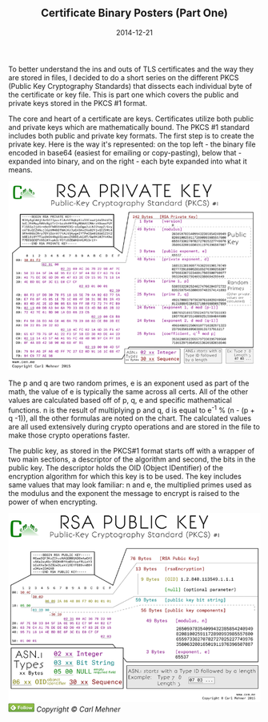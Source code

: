 <article markdown="1">

<header markdown="1">
 
# Certificate Binary Posters (Part One)

<time class="pubdate" datetime="2014-12-21">2014-12-21</time>

</header>

  <p>To better understand the ins and outs of TLS certificates and the way they are stored in files, I decided to do a short series on the different PKCS (Public Key Cryptography Standards) that dissects each individual byte of the certificate or key file. This is part one which covers the public and private keys stored in the PKCS #1 format.</p>
  <p>The core and heart of a certificate are keys. Certificates utilize both public and private keys which are mathematically bound. The PKCS #1 standard includes both public and private key formats. The first step is to create the private key. Here is the way it's represented: on the top left - the binary file encoded in base64 (easiest for emailing or copy-pasting), below that - expanded into binary, and on the right - each byte expanded into what it means.</p>
  <a href="art/cryptoposters/priPKCS1.png" target="_blank"><img src="art/cryptoposters/priPKCS1.png" alt="pkcs1 private key" /></a>
  <p>The p and q are two random primes, e is an exponent used as part of the math, the value of e is typically the same across all certs. All of the other values are calculated based off of p, q, e and specific mathematical functions. n is the result of multiplying p and q, d is equal to e<sup>-1</sup> &#37; (n - (p + q -1)), all the other formulas are noted on the chart. The calculated values are all used extensively during crypto operations and are stored in the file to make those crypto operations faster.</p>
  <p>The public key, as stored in the PKCS#1 format starts off with a wrapper of two main sections, a descriptor of the algorithm and second, the bits in the public key. The descriptor holds the OID (Object IDentifier) of the encryption algorithm for which this key is to be used. The key includes same values that may look familiar: n and e, the multiplied primes used as the modulus and the exponent the message to encrypt is raised to the power of when encrypting.</p>
  <a href="art/cryptoposters/pubPKCS1.png" target="_blank"><img src="art/cryptoposters/pubPKCS1.png" alt="pkcs1 public key" /></a>

</article>


<footer>
	<cite>
		<a href='http://cloud.feedly.com/#subscription%2Ffeed%2Fhttp%3A%2F%2Fwww.cem.me%2Fcem.rss' class="feedly"  target='blank'><img id='feedlyFollow' src='art/fd.png' alt='follow me in feedly'></a>
		Copyright &copy; Carl Mehner</cite>
</footer>

</body>
</html>


